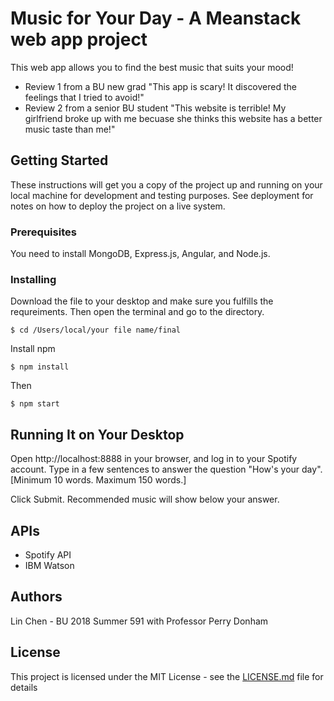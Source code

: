 # Music for Your Day - A Meanstack web app project

This web app allows you to find the best music that suits your mood! 

* Review 1 from a BU new grad "This app is scary! It discovered the feelings that I tried to avoid!"
* Review 2 from a senior BU student "This website is terrible! My girlfriend broke up with me becuase she thinks this website has a better music taste than me!"

## Getting Started
These instructions will get you a copy of the project up and running on your local machine for development and testing purposes. See deployment for notes on how to deploy the project on a live system.

### Prerequisites

You need to install MongoDB, Express.js, Angular, and Node.js.

### Installing

Download the file to your desktop and make sure you fulfills the requreiments. Then open the terminal and go to the directory.

```
$ cd /Users/local/your file name/final
```
Install npm
```
$ npm install
```
Then
```
$ npm start
```

## Running It on Your Desktop

Open http://localhost:8888 in your browser, and log in to your Spotify account. Type in a few sentences to answer the question "How's your day".
[Minimum 10 words. Maximum 150 words.]

Click Submit. Recommended music will show below your answer. 


## APIs

* Spotify API
* IBM Watson


## Authors

Lin Chen - BU 2018 Summer 591 with Professor Perry Donham 

## License

This project is licensed under the MIT License - see the [LICENSE.md](LICENSE.md) file for details


